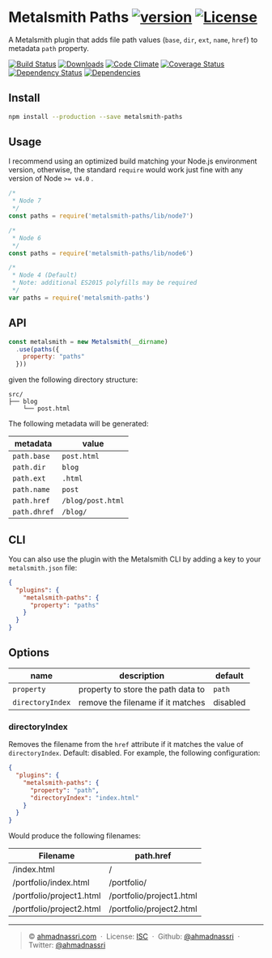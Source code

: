 # Metalsmith Paths [![version][npm-version]][npm-url] [![License][npm-license]][license-url]

A Metalsmith plugin that adds file path values (`base`, `dir`, `ext`, `name`, `href`) to metadata `path` property.

[![Build Status][travis-image]][travis-url]
[![Downloads][npm-downloads]][npm-url]
[![Code Climate][codeclimate-quality]][codeclimate-url]
[![Coverage Status][codeclimate-coverage]][codeclimate-url]
[![Dependency Status][dependencyci-image]][dependencyci-url]
[![Dependencies][david-image]][david-url]

## Install

```bash
npm install --production --save metalsmith-paths
```

## Usage

I recommend using an optimized build matching your Node.js environment version, otherwise, the standard `require` would work just fine with any version of Node `>= v4.0` .

```js
/*
 * Node 7
 */
const paths = require('metalsmith-paths/lib/node7')

/*
 * Node 6
 */
const paths = require('metalsmith-paths/lib/node6')

/*
 * Node 4 (Default)
 * Note: additional ES2015 polyfills may be required
 */
var paths = require('metalsmith-paths')
```

## API

```js
const metalsmith = new Metalsmith(__dirname)
  .use(paths({
    property: "paths"
  }))
```

given the following directory structure:

```
src/
├── blog
    └── post.html
```

The following metadata will be generated:

| metadata      | value             |
| ------------- | ----------------- |
| `path.base`   | `post.html`       |
| `path.dir`    | `blog`            |
| `path.ext`    | `.html`           |
| `path.name`   | `post`            |
| `path.href`   | `/blog/post.html` |
| `path.dhref`  | `/blog/`          |

## CLI

You can also use the plugin with the Metalsmith CLI by adding a key to your `metalsmith.json` file:

```json
{
  "plugins": {
    "metalsmith-paths": {
      "property": "paths"
    }
  }
}
```

## Options

| name             | description                        | default   |
| ---------------- | ---------------------------------- | --------- |
| `property`       | property to store the path data to | `path`    |
| `directoryIndex` | remove the filename if it matches  | disabled  |

### directoryIndex

Removes the filename from the `href` attribute if it matches the value of 
`directoryIndex`. Default: disabled. For example, the following configuration:

```json
{
  "plugins": {
    "metalsmith-paths": {
      "property": "path",
      "directoryIndex": "index.html"
    }
  }
}
```

Would produce the following filenames:

| Filename                      | path.href                     |
| ----------------------------- | ----------------------------- |
| /index.html                   | /                             |
| /portfolio/index.html         | /portfolio/                   |
| /portfolio/project1.html      | /portfolio/project1.html      |
| /portfolio/project2.html      | /portfolio/project2.html      |


----
> :copyright: [ahmadnassri.com](https://www.ahmadnassri.com/) &nbsp;&middot;&nbsp;
> License: [ISC][license-url] &nbsp;&middot;&nbsp;
> Github: [@ahmadnassri](https://github.com/ahmadnassri) &nbsp;&middot;&nbsp;
> Twitter: [@ahmadnassri](https://twitter.com/ahmadnassri)

[license-url]: http://choosealicense.com/licenses/isc/

[travis-url]: https://travis-ci.org/ahmadnassri/metalsmith-paths
[travis-image]: https://img.shields.io/travis/ahmadnassri/metalsmith-paths.svg?style=flat-square

[npm-url]: https://www.npmjs.com/package/metalsmith-paths
[npm-license]: https://img.shields.io/npm/l/metalsmith-paths.svg?style=flat-square
[npm-version]: https://img.shields.io/npm/v/metalsmith-paths.svg?style=flat-square
[npm-downloads]: https://img.shields.io/npm/dm/metalsmith-paths.svg?style=flat-square

[codeclimate-url]: https://codeclimate.com/github/ahmadnassri/metalsmith-paths
[codeclimate-quality]: https://img.shields.io/codeclimate/github/ahmadnassri/metalsmith-paths.svg?style=flat-square
[codeclimate-coverage]: https://img.shields.io/codeclimate/coverage/github/ahmadnassri/metalsmith-paths.svg?style=flat-square

[david-url]: https://david-dm.org/ahmadnassri/metalsmith-paths
[david-image]: https://img.shields.io/david/ahmadnassri/metalsmith-paths.svg?style=flat-square

[dependencyci-url]: https://dependencyci.com/github/ahmadnassri/metalsmith-paths
[dependencyci-image]: https://dependencyci.com/github/ahmadnassri/metalsmith-paths/badge?style=flat-square
